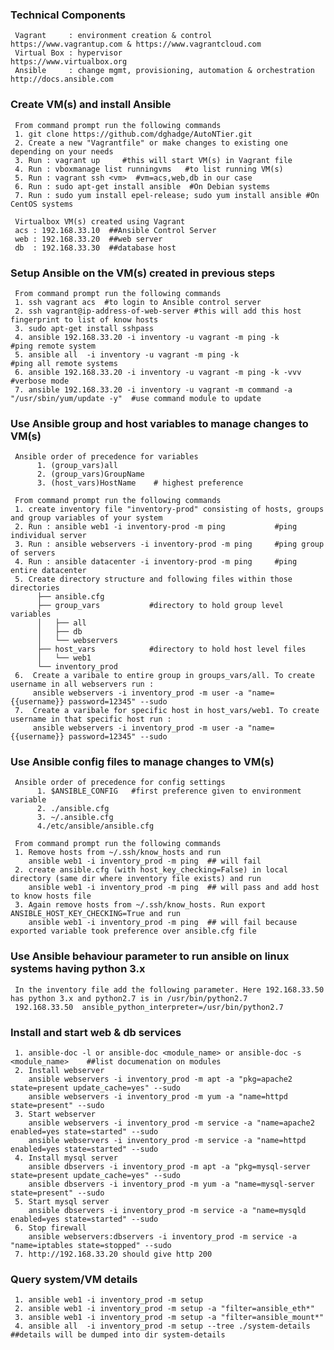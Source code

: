###  Technical Components
     Vagrant     : environment creation & control  https://www.vagrantup.com & https://www.vagrantcloud.com
     Virtual Box : hypervisor                      https://www.virtualbox.org
     Ansible     : change mgmt, provisioning, automation & orchestration  http://docs.ansible.com

### Create VM(s) and install Ansible
     From command prompt run the following commands
     1. git clone https://github.com/dghadge/AutoNTier.git
     2. Create a new "Vagrantfile" or make changes to existing one depending on your needs
     3. Run : vagrant up     #this will start VM(s) in Vagrant file
     4. Run : vboxmanage list runningvms   #to list running VM(s)
     5. Run : vagrant ssh <vm>  #vm=acs,web,db in our case
     6. Run : sudo apt-get install ansible  #On Debian systems
     7. Run : sudo yum install epel-release; sudo yum install ansible #On CentOS systems

     Virtualbox VM(s) created using Vagrant
     acs : 192.168.33.10  ##Ansible Control Server
     web : 192.168.33.20  ##web server
     db  : 192.168.33.30  ##database host

### Setup Ansible on the VM(s) created in previous steps
     From command prompt run the following commands
     1. ssh vagrant acs  #to login to Ansible control server
     2. ssh vagrant@ip-address-of-web-server #this will add this host fingerprint to list of know hosts
     3. sudo apt-get install sshpass
     4. ansible 192.168.33.20 -i inventory -u vagrant -m ping -k      #ping remote system
     5. ansible all  -i inventory -u vagrant -m ping -k               #ping all remote systems
     6. ansible 192.168.33.20 -i inventory -u vagrant -m ping -k -vvv #verbose mode
     7. ansible 192.168.33.20 -i inventory -u vagrant -m command -a "/usr/sbin/yum/update -y"  #use command module to update 

### Use Ansible group and host variables to manage changes to VM(s)
     Ansible order of precedence for variables 
          1. (group_vars)all  
          2. (group_vars)GroupName
          3. (host_vars)HostName    # highest preference
     
     From command prompt run the following commands
     1. create inventory file "inventory-prod" consisting of hosts, groups and group variables of your system
     2. Run : ansible web1 -i inventory-prod -m ping           #ping individual server
     3. Run : ansible webservers -i inventory-prod -m ping     #ping group of servers
     4. Run : ansible datacenter -i inventory-prod -m ping     #ping entire datacenter
     5. Create directory structure and following files within those directories 
          ├── ansible.cfg
          ├── group_vars           #directory to hold group level variables
          │   ├── all
          │   ├── db
          │   └── webservers
          ├── host_vars            #directory to hold host level files
          │   └── web1
          └── inventory_prod
     6.  Create a varibale to entire group in groups_vars/all. To create username in all webservers run :
         ansible webservers -i inventory_prod -m user -a "name={{username}} password=12345" --sudo  
     7.  Create a varibale for specific host in host_vars/web1. To create username in that specific host run :
         ansible webservers -i inventory_prod -m user -a "name={{username}} password=12345" --sudo  

### Use Ansible config files to manage changes to VM(s)
     Ansible order of precedence for config settings
          1. $ANSIBLE_CONFIG   #first preference given to environment variable
          2. ./ansible.cfg
          3. ~/.ansible.cfg
          4./etc/ansible/ansible.cfg
     
     From command prompt run the following commands
     1. Remove hosts from ~/.ssh/know_hosts and run
        ansible web1 -i inventory_prod -m ping  ## will fail
     2. create ansible.cfg (with host_key_checking=False) in local directory (same dir where inventory file exists) and run
        ansible web1 -i inventory_prod -m ping  ## will pass and add host to know hosts file
     3. Again remove hosts from ~/.ssh/know_hosts. Run export ANSIBLE_HOST_KEY_CHECKING=True and run
        ansible web1 -i inventory_prod -m ping  ## will fail because exported variable took preference over ansible.cfg file

### Use Ansible behaviour parameter to run ansible on linux systems having python 3.x
     In the inventory file add the following parameter. Here 192.168.33.50 has python 3.x and python2.7 is in /usr/bin/python2.7
     192.168.33.50  ansible_python_interpreter=/usr/bin/python2.7

### Install and start web & db services
     1. ansible-doc -l or ansible-doc <module_name> or ansible-doc -s <module_name>    ##list documenation on modules
     2. Install webserver
        ansible webservers -i inventory_prod -m apt -a "pkg=apache2 state=present update_cache=yes" --sudo
        ansible webservers -i inventory_prod -m yum -a "name=httpd state=present" --sudo
     3. Start webserver
        ansible webservers -i inventory_prod -m service -a "name=apache2 enabled=yes state=started" --sudo
        ansible webservers -i inventory_prod -m service -a "name=httpd enabled=yes state=started" --sudo
     4. Install mysql server
        ansible dbservers -i inventory_prod -m apt -a "pkg=mysql-server state=present update_cache=yes" --sudo
        ansible dbservers -i inventory_prod -m yum -a "name=mysql-server state=present" --sudo
     5. Start mysql server
        ansible dbservers -i inventory_prod -m service -a "name=mysqld enabled=yes state=started" --sudo
     6. Stop firewall
        ansible webservers:dbservers -i inventory_prod -m service -a "name=iptables state=stopped" --sudo
     7. http://192.168.33.20 should give http 200 
     
### Query system/VM details 
     1. ansible web1 -i inventory_prod -m setup
     2. ansible web1 -i inventory_prod -m setup -a "filter=ansible_eth*"
     3. ansible web1 -i inventory_prod -m setup -a "filter=ansible_mount*"
     4. ansible all  -i inventory_prod -m setup --tree ./system-details    ##details will be dumped into dir system-details
    